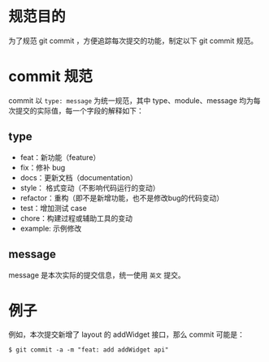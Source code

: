 # 规范目的
为了规范 git commit ，方便追踪每次提交的功能，制定以下 git commit 规范。

# commit 规范
commit 以 `type: message` 为统一规范，其中 type、module、message 均为每次提交的实际值，每一个字段的解释如下：

## type
* feat：新功能（feature）
* fix：修补 bug
* docs：更新文档（documentation）
* style： 格式变动（不影响代码运行的变动）
* refactor：重构（即不是新增功能，也不是修改bug的代码变动）
* test：增加测试 case
* chore：构建过程或辅助工具的变动
* example: 示例修改

## message
message 是本次实际的提交信息，统一使用 `英文` 提交。

# 例子
例如，本次提交新增了 layout 的 addWidget 接口，那么 commit 可能是：
```
$ git commit -a -m "feat: add addWidget api"
```
